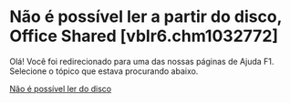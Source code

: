 
# Não é possível ler a partir do disco, Office Shared [vblr6.chm1032772]

Olá! Você foi redirecionado para uma das nossas páginas de Ajuda F1. Selecione o tópico que estava procurando abaixo.

[Não é possível ler do disco](http://msdn.microsoft.com/library/fe112760-1d3d-5e3e-ff0b-8e555d9489b1%28Office.15%29.aspx)

